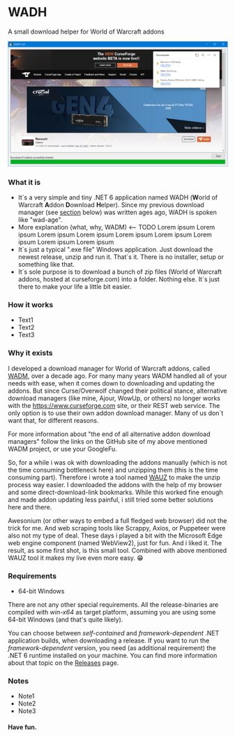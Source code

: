 # WADH
A small download helper for World of Warcraft addons

![WADH](screenshot.png)

### What it is

- It´s a very simple and tiny .NET 6 application named WADH (**W**orld of Warcraft **A**ddon **D**ownload **H**elper). Since my previous download manager (see [section](#why-it-exists) below) was written ages ago, WADH is spoken like "wad-age".
- More explanation (what, why, WADM) <-- TODO Lorem ipsum Lorem ipsum Lorem ipsum Lorem ipsum Lorem ipsum Lorem ipsum Lorem ipsum Lorem ipsum Lorem ipsum
- It´s just a typical ".exe file" Windows application. Just download the newest release, unzip and run it. That´s it. There is no installer, setup or something like that.
- It´s sole purpose is to download a bunch of zip files (World of Warcraft addons, hosted at curseforge.com) into a folder. Nothing else. It´s just there to make your life a little bit easier.

### How it works

- Text1
- Text2
- Text3

### Why it exists
I developed a download manager for World of Warcraft addons, called [WADM](https://github.com/mbodm/wadm), over a decade ago. For many many years WADM handled all of your needs with ease, when it comes down to downloading and updating the addons. But since Curse/Overwolf changed their political stance, alternative download managers (like mine, Ajour, WowUp, or others) no longer works with the https://www.curseforge.com site, or their REST web service. The only option is to use their own addon download manager. Many of us don´t want that, for different reasons.

For more information about "the end of all alternative addon download managers" follow the links on the GitHub site of my above mentioned WADM project, or use your GoogleFu.

So, for a while i was ok with downloading the addons manually (which is not the time consuming bottleneck here) and unzipping them (this is the time consuming part). Therefore i wrote a tool named [WAUZ](https://github.com/mbodm/wauz) to make the unzip process way easier. I downloaded the addons with the help of my browser and some direct-download-link bookmarks. While this worked fine enough and made addon updating less painful, i still tried some better solutions here and there.

Awesonium (or other ways to embed a full fledged web browser) did not the trick for me. And web scraping tools like Scrappy, Axios, or Puppeteer were also not my type of deal. These days i played a bit with the Microsoft Edge web engine component (named WebView2), just for fun. And i liked it. The result, as some first shot, is this small tool. Combined with above mentioned WAUZ tool it makes my live even more easy. 😁

### Requirements

- 64-bit Windows

There are not any other special requirements. All the release-binaries are compiled with _win-x64_ as target platform, assuming you are using some 64-bit Windows (and that's quite likely).

You can choose between _self-contained_ and _framework-dependent_ .NET application builds, when downloading a release. If you want to run the _framework-dependent_ version, you need (as additional requirement) the .NET 6 runtime installed on your machine. You can find more information about that topic on the [Releases](https://github.com/mbodm/wadh/releases) page.

### Notes
- Note1
- Note2
- Note3

#### Have fun.
